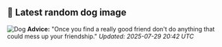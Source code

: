 ## 🐶 Latest random dog image
![Dog](https://images.dog.ceo/breeds/kelpie/n02105412_6166.jpg)
**Advice:** "Once you find a really good friend don't do anything that could mess up your friendship."
*Updated: 2025-07-29 20:42 UTC*
